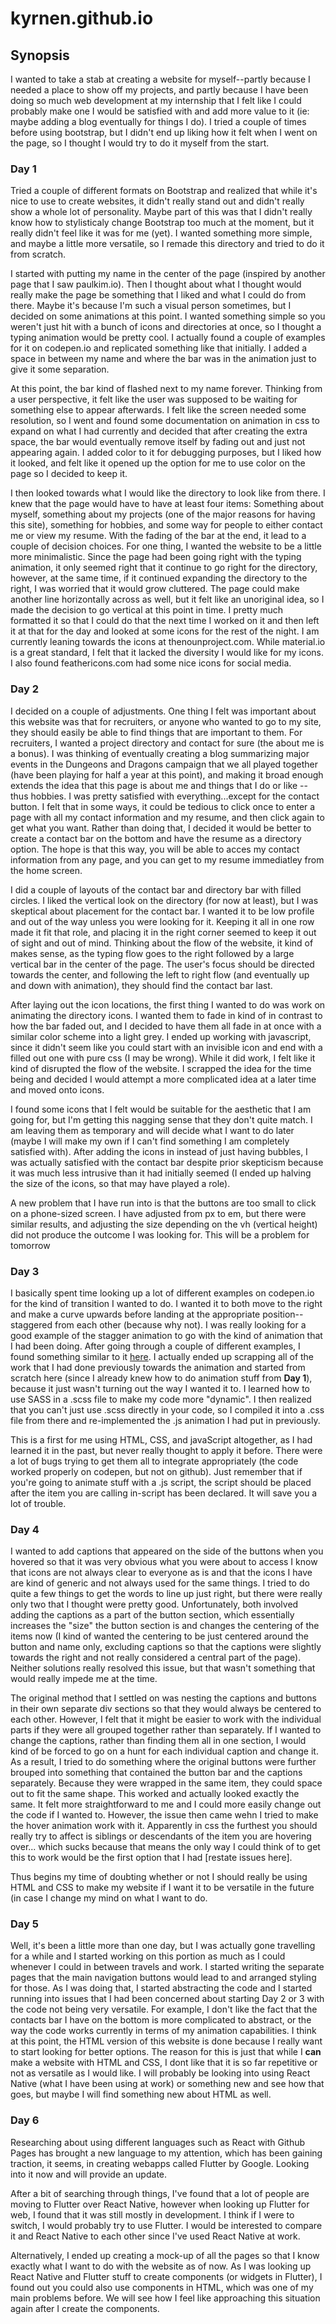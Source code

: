 # kyrnen.github.io

## Synopsis
I wanted to take a stab at creating a website for myself--partly because I needed a place to show off my projects, and partly because I have been doing so much web development at my internship that I felt like I could probably make one I would be satisfied with and add more value to it (ie: maybe adding a blog eventually for things I do). I tried a couple of times before using bootstrap, but I didn't end up liking how it felt when I went on the page, so I thought I would try to do it myself from the start.

### Day 1
Tried a couple of different formats on Bootstrap and realized that while it's nice to use to create websites, it didn't really stand out and didn't really show a whole lot of personality. Maybe part of this was that I didn't really know how to stylisticaly change Bootstrap too much at the moment, but it really didn't feel like it was for me (yet). I wanted something more simple, and maybe a little more versatile, so I remade this directory and tried to do it from scratch.

I started with putting my name in the center of the page (inspired by another page that I saw paulkim.io). Then I thought about what I thought would really make the page be something that I liked and what I could do from there. Maybe it's because I'm such a visual person sometimes, but I decided on some animations at this point. I wanted something simple so you weren't just hit with a bunch of icons and directories at once, so I thought a typing animation would be pretty cool. I actually found a couple of examples for it on codepen.io and replicated something like that initially. I added a space in between my name and where the bar was in the animation just to give it some separation.

At this point, the bar kind of flashed next to my name forever. Thinking from a user perspective, it felt like the user was supposed to be waiting for something else to appear afterwards. I felt like the screen needed some resolution, so I went and found some documentation on animation in css to expand on what I had currently and decided that after creating the extra space, the bar would eventually remove itself by fading out and just not appearing again. I added color to it for debugging purposes, but I liked how it looked, and felt like it opened up the option for me to use color on the page so I decided to keep it.

I then looked towards what I would like the directory to look like from there. I knew that the page would have to have at least four items: Something about myself, something about my projects (one of the major reasons for having this site), something for hobbies, and some way for people to either contact me or view my resume. With the fading of the bar at the end, it lead to a couple of decision choices. For one thing, I wanted the website to be a little more minimalistic. Since the page had been going right with the typing animation, it only seemed right that it continue to go right for the directory, however, at the same time, if it continued expanding the directory to the right, I was worried that it would grow cluttered. The page could make another line horizontally across as well, but it felt like an unoriginal idea, so I made the decision to go vertical at this point in time. I pretty much formatted it so that I could do that the next time I worked on it and then left it at that for the day and looked at some icons for the rest of the night. I am currently leaning towards the icons at thenounproject.com. While material.io is a great standard, I felt that it lacked the diversity I would like for my icons. I also found feathericons.com had some nice icons for social media.

### Day 2
I decided on a couple of adjustments. One thing I felt was important about this website was that for recruiters, or anyone who wanted to go to my site, they should easily be able to find things that are important to them. For recruiters, I wanted a project directory and contact for sure (the about me is a bonus). I was thinking of eventually creating a blog summarizing major events in the Dungeons and Dragons campaign that we all played together (have been playing for half a year at this point), and making it broad enough extends the idea that this page is about me and things that I do or like --thus hobbies. I was pretty satisfied with everything...except for the contact button. I felt that in some ways, it could be tedious to click once to enter a page with all my contact information and my resume, and then click again to get what you want. Rather than doing that, I decided it would be better to create a contact bar on the bottom and have the resume as a directory option. The hope is that this way, you will be able to acces my contact information from any page, and you can get to my resume immediatley from the home screen.

I did a couple of layouts of the contact bar and directory bar with filled circles. I liked the vertical look on the directory (for now at least), but I was skeptical about placement for the contact bar. I wanted it to be low profile and out of the way unless you were looking for it. Keeping it all in one row made it fit that role, and placing it in the right corner seemed to keep it out of sight and out of mind. Thinking about the flow of the website, it kind of makes sense, as the typing flow goes to the right followed by a large vertical bar in the center of the page. The user's focus should be directed towards the center, and following the left to right flow (and eventually up and down with animation), they should find the contact bar last.

After laying out the icon locations, the first thing I wanted to do was work on animating the directory icons. I wanted them to fade in kind of in contrast to how the bar faded out, and I decided to have them all fade in at once with a similar color scheme into a light grey. I ended up working with javascript, since it didn't seem like you could start with an invisible icon and end with a filled out one with pure css (I may be wrong). While it did work, I felt like it kind of disrupted the flow of the website. I scrapped the idea for the time being and decided I would attempt a more complicated idea at a later time and moved onto icons.

I found some icons that I felt would be suitable for the aesthetic that I am going for, but I'm getting this nagging sense that they don't quite match. I am leaving them as temporary and will decide what I want to do later (maybe I will make my own if I can't find something I am completely satisfied with). After adding the icons in instead of just having bubbles, I was actually satisfied with the contact bar despite prior skepticism because it was much less intrusive than it had initially seemed (I ended up halving the size of the icons, so that may have played a role).

A new problem that I have run into is that the buttons are too small to click on a phone-sized screen. I have adjusted from px to em, but there were similar results, and adjusting the size depending on the vh (vertical height) did not produce the outcome I was looking for. This will be a problem for tomorrow 

### Day 3
I basically spent time looking up a lot of different examples on codepen.io for the kind of transition I wanted to do. I wanted it to both move to the right and make a curve upwards before landing at the appropriate position--staggered from each other (because why not). I was really looking for a good example of the stagger animation to go with the kind of animation that I had been doing. After going through a couple of different examples, I found something similar to it [here](https://codepen.io/Nekto/pen/GBEGOm). I actually ended up scrapping all of the work that I had done previously towards the animation and started from scratch here (since I already knew how to do animation stuff from **Day 1**), because it just wasn't turning out the way I wanted it to. I learned how to use SASS in a .scss file to make my code more "dynamic". I then realized that you can't just use .scss directly in your code, so I compiled it into a .css file from there and re-implemented the .js animation I had put in previously.

This is a first for me using HTML, CSS, and javaScript altogether, as I had learned it in the past, but never really thought to apply it before. There were a lot of bugs trying to get them all to integrate appropriately (the code worked properly on codepen, but not on github). Just remember that if you're going to animate stuff with a .js script, the script should be placed after the item you are calling in-script has been declared. It will save you a lot of trouble.

### Day 4
I wanted to add captions that appeared on the side of the buttons when you hovered so that it was very obvious what you were about to access I know that icons are not always clear to everyone as is and that the icons I have are kind of generic and not always used for the same things. I tried to do quite a few things to get the words to line up just right, but there were really only two that I thought were pretty good. Unfortunately, both involved adding the captions as a part of the button section, which essentially increases the "size" the button section is and changes the centering of the items now (I kind of wanted the centering to be just centered around the button and name only, excluding captions so that the captions were slightly towards the right and not really considered a central part of the page). Neither solutions really resolved this issue, but that wasn't something that would really impede me at the time.

The original method that I settled on was nesting the captions and buttons in their own separate div sections so that they would always be centered to each other. However, I felt that it might be easier to work with the individual parts if they were all grouped together rather than separately. If I wanted to change the captions, rather than finding them all in one section, I would kind of be forced to go on a hunt for each individual caption and change it. As a result, I tried to do something where the original buttons were further brouped into something that contained the button bar and the captions separately. Because they were wrapped in the same item, they could space out to fit the same shape. This worked and actually looked exactly the same. It felt more straightforward to me and I could more easily change out the code if I wanted to. However, the issue then came wehn I tried to make the hover animation work with it. Apparently in css the furthest you should really try to affect is siblings or descendants of the item you are hovering over... which sucks because that means the only way I could think of to get this to work would be the first option that I had [restate issues here].

Thus begins my time of doubting whether or not I should really be using HTML and CSS to make my website if I want it to be versatile in the future (in case I change my mind on what I want to do.

### Day 5
Well, it's been a little more than one day, but I was actually gone travelling for a while and I started working on this portion as much as I could whenever I could in between travels and work. I started writing the separate pages that the main navigation buttons would lead to and arranged styling for those. As I was doing that, I started abstracting the code and I started running into issues that I had been concerned about starting Day 2 or 3 with the code not being very versatile. For example, I don't like the fact that the contacts bar I have on the bottom is more complicated to abstract, or the way the code works currently in terms of my animation capabilities. I think at this point, the HTML version of this website is done because I really want to start looking for better options. The reason for this is just that while I __can__ make a website with HTML and CSS, I dont like that it is so far repetitive or not as versatile as I would like. I will probably be looking into using React Native (what I have been using at work) or something new and see how that goes, but maybe I will find something new about HTML as well.

### Day 6
Researching about using different languages such as React with Github Pages has brought a new language to my attention, which has been gaining traction, it seems, in creating webapps called Flutter by Google. Looking into it now and will provide an update.

After a bit of searching through things, I've found that a lot of people are moving to Flutter over React Native, however when looking up Flutter for web, I found that it was still mostly in development. I think if I were to switch, I would probably try to use Flutter. I would be interested to compare it and React Native to each other since I've used React Native at work.

Alternatively, I ended up creating a mock-up of all the pages so that I know exactly what I want to do with the website as of now. As I was looking up React Native and Flutter stuff to create components (or widgets in Flutter), I found out you could also use components in HTML, which was one of my main problems before. We will see how I feel like approaching this situation again after I create the components.
